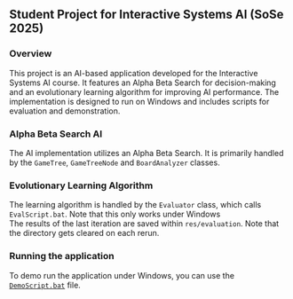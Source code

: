 ## Student Project for Interactive Systems AI (SoSe 2025)

### Overview

This project is an AI-based application developed for the Interactive Systems AI course. It features an Alpha Beta Search for decision-making and an evolutionary learning algorithm for improving AI performance. The implementation is designed to run on Windows and includes scripts for evaluation and demonstration.

### Alpha Beta Search AI

The AI implementation utilizes an Alpha Beta Search. 
It is primarily handled by the `GameTree`, `GameTreeNode` and `BoardAnalyzer` classes.

### Evolutionary Learning Algorithm

The learning algorithm is handled by the `Evaluator` class, which calls `EvalScript.bat`. Note that this only works under Windows <br>
The results of the last iteration are saved within `res/evaluation`. Note that the directory gets cleared on each rerun.


### Running the application

To demo run the application under Windows, you can use the [`DemoScript.bat`](./DemoScript.bat) file.


